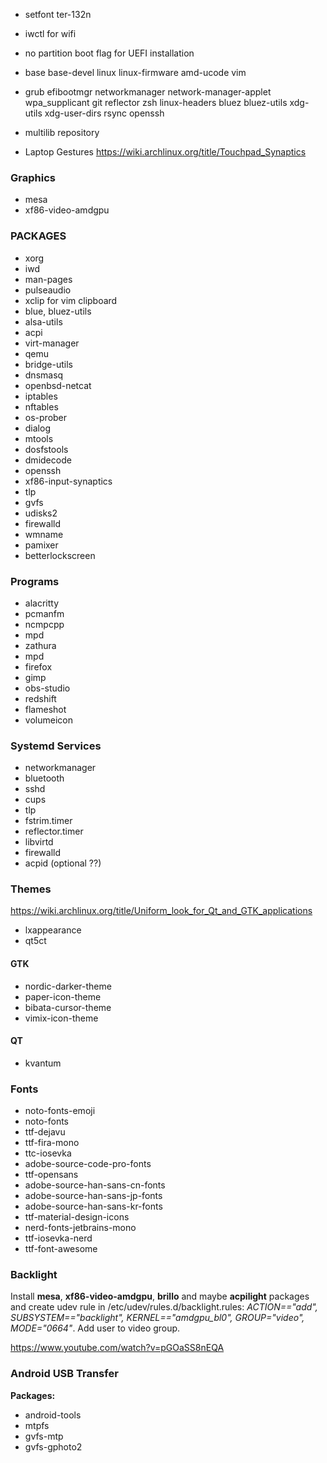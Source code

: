 - setfont ter-132n
- iwctl for wifi 
- no partition boot flag for UEFI installation

- base base-devel linux linux-firmware amd-ucode vim
- grub efibootmgr networkmanager network-manager-applet wpa_supplicant git reflector zsh linux-headers bluez bluez-utils xdg-utils xdg-user-dirs rsync openssh

- multilib repository

- Laptop Gestures https://wiki.archlinux.org/title/Touchpad_Synaptics

### Graphics
- mesa
- xf86-video-amdgpu


### PACKAGES

- xorg
- iwd
- man-pages
- pulseaudio
- xclip for vim clipboard
- blue, bluez-utils
- alsa-utils
- acpi
- virt-manager
- qemu
- bridge-utils
- dnsmasq
- openbsd-netcat
- iptables
- nftables
- os-prober
- dialog
- mtools
- dosfstools
- dmidecode
- openssh
- xf86-input-synaptics
- tlp
- gvfs
- udisks2
- firewalld
- wmname
- pamixer
- betterlockscreen

### Programs

- alacritty
- pcmanfm
- ncmpcpp
- mpd
- zathura
- mpd
- firefox
- gimp
- obs-studio
- redshift
- flameshot
- volumeicon


### Systemd Services

- networkmanager
- bluetooth
- sshd
- cups
- tlp
- fstrim.timer
- reflector.timer
- libvirtd
- firewalld
- acpid (optional ??)


### Themes

https://wiki.archlinux.org/title/Uniform_look_for_Qt_and_GTK_applications

- lxappearance
- qt5ct

#### GTK

- nordic-darker-theme
- paper-icon-theme
- bibata-cursor-theme
- vimix-icon-theme

#### QT

- kvantum

### Fonts

- noto-fonts-emoji
- noto-fonts
- ttf-dejavu
- ttf-fira-mono
- ttc-iosevka
- adobe-source-code-pro-fonts
- ttf-opensans
- adobe-source-han-sans-cn-fonts
- adobe-source-han-sans-jp-fonts
- adobe-source-han-sans-kr-fonts
- ttf-material-design-icons
- nerd-fonts-jetbrains-mono
- ttf-iosevka-nerd
- ttf-font-awesome


### Backlight

Install **mesa**, **xf86-video-amdgpu**, **brillo** and maybe **acpilight** packages and create udev rule in /etc/udev/rules.d/backlight.rules:
*ACTION=="add", SUBSYSTEM=="backlight", KERNEL=="amdgpu_bl0", GROUP="video", MODE="0664"*.
Add user to video group.

https://www.youtube.com/watch?v=pGOaSS8nEQA

### Android USB Transfer

**Packages:**

- android-tools
- mtpfs
- gvfs-mtp
- gvfs-gphoto2



